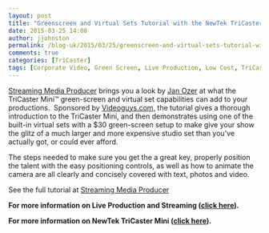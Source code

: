 ```yaml
---
layout: post
title: "Greenscreen and Virtual Sets Tutorial with the NewTek TriCaster Mini"
date: 2015-03-25 14:08
author: jjohnston
permalink: /blog-uk/2015/03/25/greenscreen-and-virtual-sets-tutorial-with-the-newtek-tricaster-mini/
comments: true
categories: [TriCaster]
tags: [Corporate Video, Green Screen, Live Production, Low Cost, TriCaster Mini, Tutorial, Virtual Sets]
---
```

<a href="http://www.streamingmedia.com/Producer" target="_blank">Streaming Media Producer</a> brings you a look by <a href="http://www.streamingmedia.com/Producer/Authors/5537-Jan-Ozer.htm" target="_blank">Jan Ozer</a> at what the TriCaster Mini™ green-screen and virtual set capabilities can add to your productions.  Sponsored by <a href="http://www.videoguys.com/blog/guides/videoguys-faqs/videoguys-guide-to-the-newtek-tricaster-mini-hdmi-production-studio/" target="_blank">Videoguys.com,</a> the tutorial gives a thorough introduction to the TriCaster Mini, and then demonstrates using one of the built-in virtual sets with a $30 green-screen setup to make give your show the glitz of a much larger and more expensive studio set than you’ve actually got, or could ever afford.

The steps needed to make sure you get the a great key, properly position the talent with the easy positioning controls, as well as how to animate the camera are all clearly and concisely covered with text, photos and video.

See the full tutorial at <a href="http://www.streamingmedia.com/Producer/Articles/ReadArticle.aspx?ArticleID=102765&amp;PageNum=1" target="_blank">Streaming Media Producer</a>

**For more information on Live Production and Streaming (<a href="http://www.uk.newtek.com/solutions/live-production-a-streaming.html" target="_blank">click here</a>).**

**For more information on NewTek TriCaster Mini (<a href="http://www.uk.newtek.com/products/tricaster-mini.html" target="_blank">click here</a>).**
